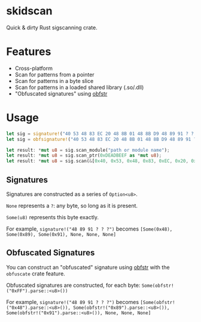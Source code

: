 # skidscan

Quick & dirty Rust sigscanning crate.

# Features

* Cross-platform
* Scan for patterns from a pointer
* Scan for patterns in a byte slice
* Scan for patterns in a loaded shared library (.so/.dll)
* "Obfuscated signatures" using [obfstr](https://crates.io/crates/obfstr)

# Usage

```rust
let sig = signature!("40 53 48 83 EC 20 48 8B 01 48 8B D9 48 89 91 ? ? ? ? FF 90 ? ? ? ? 33 D2");
let sig = obfsignature!("40 53 48 83 EC 20 48 8B 01 48 8B D9 48 89 91 ? ? ? ? FF 90 ? ? ? ? 33 D2"); // "Obfuscated" signature

let result: *mut u8 = sig.scan_module("path or module name");
let result: *mut u8 = sig.scan_ptr(0xDEADBEEF as *mut u8);
let result: *mut u8 = sig.scan(&[0x40, 0x53, 0x48, 0x83, 0xEC, 0x20, 0x48, 0x8B, 0x01, 0x48, 0x8B, 0xD9, 0x48, 0x89, 0x91, 0x00, 0x00, 0x00, 0x00, 0xFF, 0x90, 0x00, 0x00, 0x00, 0x00, 0x33, 0xD2]);
```

## Signatures

Signatures are constructed as a series of `Option<u8>`.

`None` represents a `?`: any byte, so long as it is present.

`Some(u8)` represents this byte exactly.

For example, `signature!("48 89 91 ? ? ?")` becomes `[Some(0x48), Some(0x89), Some(0x91), None, None, None]`

## Obfuscated Signatures

You can construct an "obfuscated" signature using [obfstr](https://crates.io/crates/obfstr) with the `obfuscate` crate feature.

Obfuscated signatures are constructed, for each byte: `Some(obfstr!("0xFF").parse::<u8>())`

For example, `signature!("48 89 91 ? ? ?")` becomes `[Some(obfstr!("0x48").parse::<u8>()), Some(obfstr!("0x89").parse::<u8>()), Some(obfstr!("0x91").parse::<u8>()), None, None, None]`
